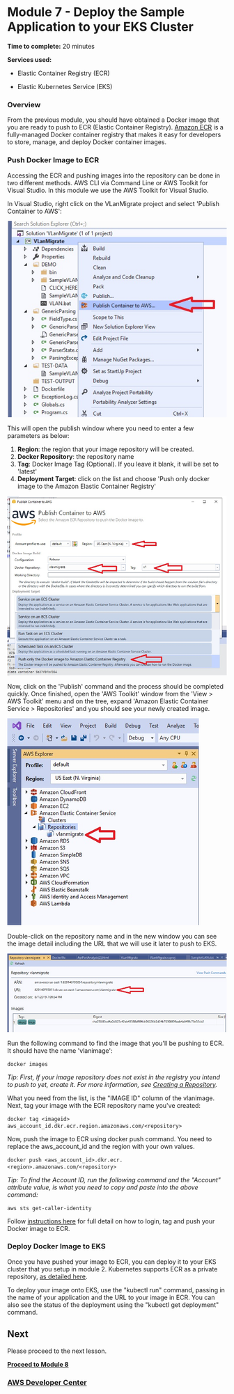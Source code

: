 # Module 7 - Deploy the Sample Application to your EKS Cluster


**Time to complete:** 20 minutes

**Services used:**

- Elastic Container Registry (ECR)

- Elastic Kubernetes Service (EKS)

### Overview

From the previous module, you should have obtained a Docker image that you are ready to push to ECR (Elastic Container Registry). [Amazon ECR](https://aws.amazon.com/ecr/) is a fully-managed Docker container registry that makes it easy for developers to store, manage, and deploy Docker container images.

### Push Docker Image to ECR

Accessing the ECR and pushing images into the repository can be done in two different methods. AWS CLI via Command Line or AWS Toolkit for Visual Studio. In this module we use the AWS Toolkit for Visual Studio.

In Visual Studio, right click on the VLanMigrate project and select 'Publish Container to AWS':

![Publish Container to AWS](/images/module-7/PublishContainer1.jpg)

This will open the publish window where you need to enter a few parameters as below:
1. __Region__: the region that your image repository will be created.
2. __Docker Repository__: the repository name
3. __Tag__: Docker Image Tag (Optional). If you leave it blank, it will be set to 'latest'
4. __Deployment Target__: click on the list and choose 'Push only docker image to the Amazon Elastic Container Registry'

![Publish Container to AWS](/images/module-7/PublishContainer2.jpg)

Now, click on the 'Publish' command and the process should be completed quickly. Once finished, open the 'AWS Toolkit' window from the 'View > AWS Toolkit' menu and on the tree, expand 'Amazon Elastic Container Service > Repositories' and you should see your newly created image. 

![AWS Toolkit](/images/module-7/PublishContainer3.jpg)

Double-click on the repository name and in the new window you can see the image detail including the URL that we will use it later to push to EKS.

![Repository Detail](/images/module-7/PublishContainer4.jpg)

Run the following command to find the image that you'll be pushing to ECR. It should have the name 'vlanimage':
```shell
docker images
```
_Tip:
First, If your image repository does not exist in the registry you intend to push to yet, create it. For more information, see [Creating a Repository](https://docs.aws.amazon.com/AmazonECR/latest/userguide/repository-create.html)._

What you need from the list, is the "IMAGE ID" column of the vlanimage. Next, tag your image with the ECR repository name you've created:
```shell
docker tag <imageid> aws_account_id.dkr.ecr.region.amazonaws.com/<repository>
```

Now, push the image to ECR using docker push command. You need to replace the aws_account_id and the region with your own values.
```shell
docker push <aws_account_id>.dkr.ecr.<region>.amazonaws.com/<repository>
```

_Tip:
To find the Account ID, run the following command and the "Account" attribute value, is what you need to copy and paste into the above command:_
```shell
aws sts get-caller-identity 
```

Follow [instructions here](https://docs.aws.amazon.com/AmazonECR/latest/userguide/docker-push-ecr-image.html) for full detail on how to login, tag and push your Docker image to ECR.

### Deploy Docker Image to EKS
Once you have pushed your image to ECR, you can deploy it to your EKS cluster that you setup in module 2. Kubernetes supports ECR as a private repository, [as detailed here](https://kubernetes.io/docs/concepts/containers/images/#using-aws-ec2-container-registry).

To deploy your image onto EKS, use the "kubectl run" command, passing in the name of your application and the URL to your image in ECR. You can also see the status of the deployment using the "kubectl get deployment" command.


## Next

Please proceed to the next lesson.

**[Proceed to Module 8](/module-8)**


### [AWS Developer Center](https://developer.aws)
